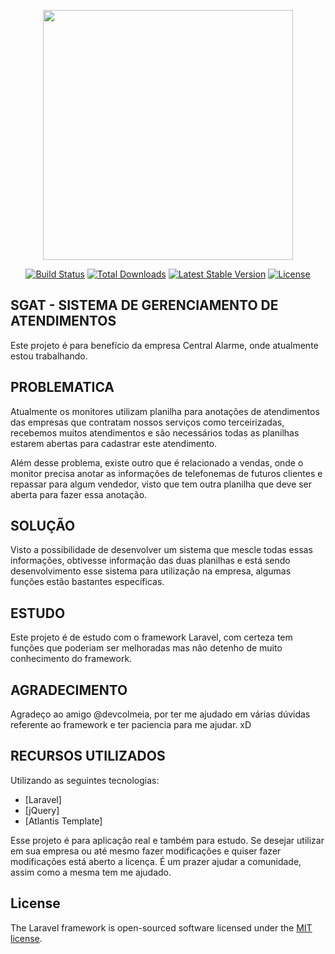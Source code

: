 <p align="center"><img src="https://res.cloudinary.com/dtfbvvkyp/image/upload/v1566331377/laravel-logolockup-cmyk-red.svg" width="400"></p>

<p align="center">
<a href="https://travis-ci.org/laravel/framework"><img src="https://travis-ci.org/laravel/framework.svg" alt="Build Status"></a>
<a href="https://packagist.org/packages/laravel/framework"><img src="https://poser.pugx.org/laravel/framework/d/total.svg" alt="Total Downloads"></a>
<a href="https://packagist.org/packages/laravel/framework"><img src="https://poser.pugx.org/laravel/framework/v/stable.svg" alt="Latest Stable Version"></a>
<a href="https://packagist.org/packages/laravel/framework"><img src="https://poser.pugx.org/laravel/framework/license.svg" alt="License"></a>
</p>

## SGAT - SISTEMA DE GERENCIAMENTO DE ATENDIMENTOS

Este projeto é para benefício da empresa Central Alarme, onde atualmente estou trabalhando.

## PROBLEMATICA

Atualmente os monitores utilizam planilha para anotações de atendimentos das empresas que contratam nossos serviços como terceirizadas, recebemos muitos atendimentos e são necessários todas as planilhas estarem abertas para cadastrar este atendimento.

Além desse problema, existe outro que é relacionado a vendas, onde o monitor precisa anotar as informações de telefonemas de futuros clientes e repassar para algum vendedor, visto que tem outra planilha que deve ser aberta para fazer essa anotação.

## SOLUÇÃO

Visto a possibilidade de desenvolver um sistema que mescle todas essas informações, obtivesse informação das duas planilhas e está sendo desenvolvimento esse sistema para utilização na empresa, algumas funções estão bastantes específicas.

## ESTUDO

Este projeto é de estudo com o framework Laravel, com certeza tem funções que poderiam ser melhoradas mas não detenho de muito conhecimento do framework.

## AGRADECIMENTO

Agradeço ao amigo @devcolmeia, por ter me ajudado em várias dúvidas referente ao framework e ter paciencia para me ajudar. xD

## RECURSOS UTILIZADOS

Utilizando as seguintes tecnologias:
- [Laravel]
- [jQuery]
- [Atlantis Template]

Esse projeto é para aplicação real e também para estudo.
Se desejar utilizar em sua empresa ou até mesmo fazer modificações e quiser fazer modificações está aberto a licença.
É um prazer ajudar a comunidade, assim como a mesma tem me ajudado.

## License

The Laravel framework is open-sourced software licensed under the [MIT license](https://opensource.org/licenses/MIT).
